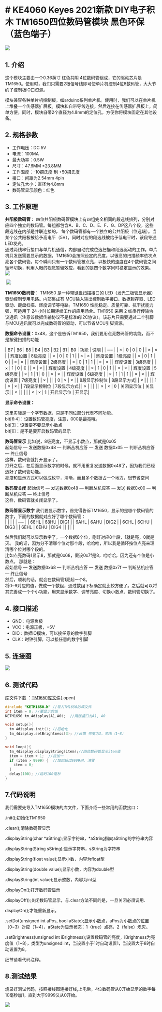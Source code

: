 # # KE4060 Keyes 2021新款 DIY电子积木 TM1650四位数码管模块 黑色环保（蓝色端子）

![](assets/1.png) 

## 1. 介绍

这个模块主要由一个0.36英寸 红色共阴 4位数码管组成，它的驱动芯片是TM1650。使用时，我们只需要2根信号线即可使单片机控制4位8数码管，大大节约了控制板IO口资源。  

模块兼容各种单片机控制板，如arduino系列单片机。使用时，我们可以在单片机上堆叠一个传感器扩展板。模块和自带导线连接，然后连接在传感器扩展板上，简单方便。同时，模块自带2个直径为4.8mm的定位孔，方便你将模块固定在其他设备。  

## 2. 规格参数

- 工作电压：DC 5V
- 电流：100MA
- 最大功率：0.5W
- 尺寸：47.6MM \*23.8MM
- 工作温度：\-10摄氏度 到 +50摄氏度
- 接口：间距为2.54mm 4pin
- 定位孔大小：直径为4.8mm
- 数码管显示颜色：红色

## 3. 工作原理

**共阳极数码管**：
四位共阳极数码管模块上有四组完全相同的段选线排列，分别对应四个独立的数码管。每组都包含A、B、C、D、E、F、G、DP这八个段，这些段选线在内部是并联连接的。
每个数码管都有一个独立的公共阳极（位选端）。当某个公共阳极被给予高电平（5V），同时对应的段选线被给予低电平时，该段导通LED发光。  
通过两线串行接口与单片机通信，内部自动完成位选扫描和段选驱动的工作。单片机只发送需要显示的数据，TM1650会按照设定的亮度，以很高的扫描频率依次点亮各个数码管。每个瞬间只有一个数码管被点亮，以极快的速度在4个数码管之间循环切换，利用人眼的视觉暂留效应，看到的是四个数字同时稳定显示的效果。  
 ![](assets/2.1.png) 

 ![](assets/2.2.png) 

**TM1650数码管**：
TM1650 是一种带键盘扫描接口的 LED（发光二极管显示器）驱动控制专用电路。内部集成有 MCU输入输出控制数字接口、数据锁存器、LED 驱动、键盘扫描、辉度调节等电路。TM1650 性能稳定、质量可靠、抗干扰能力强，可适用于 24 小时长期连续工作的应用场合。TM1650 采用 2 线串行传输协议通讯（注意该数据传输协议不是标准的I2C协议）。该芯片只需要通过二个引脚与MCU通讯就可以完成数码管的驱动，可以节省MCU引脚资源。

**数据命令设置**：0x48，这个是告诉TM1650，我们要用点亮数码管的功能，而不是按键扫描的功能

| B7 | B6 | B5 | B4 | B3 | B2 | B1 | B0 | 功能 | 说明 |
| --- | 
|  × | 0 | 0 | 0 |   | × | × |   | 辉度设置 | 8级亮度 |
|  × | 0 | 0 | 1 |   | × | × |   | 辉度设置 | 1级亮度 |
|  × | 0 | 1 | 0 |   | × | × |   | 辉度设置 | 2级亮度 |
|  × | 0 | 1 | 1 |   | × | × |   | 辉度设置 | 3级亮度 |
|  × | 1 | 0 | 0 |   | × | × |   | 辉度设置 | 4级亮度 |
|  × | 1 | 0 | 1 |   | × | × |   | 辉度设置 | 5级亮度 |
|  × | 1 | 1 | 0 |   | × | × |   | 辉度设置 | 6级亮度 |
|  × | 1 | 1 | 1 |   | × | × |   | 辉度设置 | 7级亮度 |
|  × |   |   |   | 0 | × | × |   | 8段显示控制位 | 8段显示方式|
|  × |   |   |   | 1 | × | × |   | 7段显示控制位 | 7段显示方式|
|  × |   |   |   |   | × | × | 0  | 关闭显示位 | 关显示|
|  × |   |   |   |   | × | × | 1  | 开启显示位 | 开显示|

**显示命令设置：**

这里实际是一个字节数据，只是不同位部分代表不同功能。    
bit\[6:4\]：设置数码管亮度，注意，000是最亮哦。    
bit\[3\]：设置要不要显示小数点    
bit\[0\]：是不是要开启数码管的显示  

**数码管显示**
比如说，8级亮度，不显示小数点，那就是0x05  
起始信号 — 发送数据0x48 — 判断丛机应答 — 发送 数据0x05 — 判断丛机应答 — 终止信号  
这样，数码管就打开显示了。  
打开之后，在后面显示数字的时候，就不用重复发送数据0x48了，因为我们已经选好了数码管功能。  
亮度和显示方式可以做成枚举，清晰，而且多个数据占一个地方，很节省空间  

**数码管关闭**
起始信号 — 发送数据0x48 — 判断丛机应答 — 发送 数据0x00 — 判断丛机应答 — 终止信号  
这样，数码管就关闭显示了。  

**数码管显示数字**
我们要显示数字，首先得告诉TM1650，显示的是哪个数码管的数字，下面的数据就对应好了哪个数码管：  
|  |  |  | 
| ---  | 
| 68HL | 68HU | DIG1 | 
| 6AHL | 6AHU | DIG2 | 
| 6CHL | 6CHU | DIG3 | 
| 6EHL | 6EHU | DIG4 | 
|  |  |  | 


然后我们就可以显示数字了，一个数据8个位，刚好对应8个段，1就是亮，0就是灭。
我的话，因为分不清哪个位对那个段，哈哈哈，所以我是循环按位点亮来理清哪个位对哪个段的。  
比如点亮数码1显示8，那就是0x68，假设0x7f是8，哈哈哈，因为还有个位是小数点。
那就是：  
起始信号 — 发送数据0x68 — 判断丛机应答 — 发送 数据0x7f — 判断丛机应答 — 终止信号  
然后，顺利的话，就会在数码管1亮起一个8。  
将0~9对应的值，做成一个数组，通过数组下标确定就比较方便了。之后就可以将其完善成一个个小功能，用来显示数字、调节亮度、切换小数点、数码管切换了。  

## 4. 接口描述

- GND：电源负极  
- VCC：电源正极，+5V  
- DIO：数据IO模块，可以接任意的数字引脚  
- CLK：时钟引脚，可以接任意的数字引脚  

## 5. 连接图
![](assets/5.png) 

## 6. 测试代码

库文件下载  ：[TM1650库文件](./KETM1650.rar){.open}    


```C
#include "KETM1650.h" //导入TM1650的库文件
int item = 0; //要显示的值
KETM1650 tm_4display(A1,A0);  //两线接口为A1, A0

void setup(){
  tm_4display.init(); //初始化
  tm_4display.setBrightness(3); //设置 亮度为3，范围（1~8）
}

void loop(){
  tm_4display.displayString(item);//四位数码管显示item值
  item = item + 1;  //自加一
  if (item > 9999) {  //加到超过9999时，清零
    item = 0; 
  }
  delay(100); //延时100毫秒
}
```
## 7.代码说明  


我们需要先导入TM1650模块的库文件，下面介绍一些常用的函数接口：  

.init();初始化TM1650  

.clear();清除数码管显示

.displayString(char *aString);显示字符串，*aString指向aString的字符串内容  

.displayString(String sString);显示字符串，sString为字符串  

.displayString(float value);显示小数，内容为float型  

.displayString(double value);显示小数，内容为double型  

.displayString(int value);显示整数，内容为int型  

.displayOn();打开数码管显示

.displayOff();关闭数码管显示，与.clear方法不同的是，一旦关闭必须调用.  

displayOn();才能重新显示。  

.setDot(unsigned int aPos, bool aState);显示小数点，aPos为小数点的位置
（0~3）对应（1~4），aState为显示状态：1（true）点亮，2（false）熄灭。  

.setBrightness(unsigned int iBrightness);设置数码管的亮度，iBrightness为亮度值（1~8），类型为unsigned int，当设置小于1时自动设置1，当设置大于8时自动设置为8。  

细节请看代码注释。  


## 8.测试结果
烧录好测试代码，按照接线图连接好线,上电后，4位数码管从0开始显示的数字每10毫秒加1，直到大于9999又从0开始。

![](assets/6.png)

